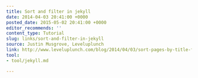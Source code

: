 ```yaml
---
title: Sort and filter in jekyll
date: 2014-04-03 20:41:00 +0000
posted_date: 2015-05-02 20:41:00 +0000
editor_recommends: ''
content_type: Tutorial
slug: links/sort-and-filter-in-jekyll
source: Justin Musgrove, Leveluplunch
link: http://www.leveluplunch.com/blog/2014/04/03/sort-pages-by-title-filter-array-by-layout-jekyllrb/
tool:
- tool/jekyll.md

---
```

